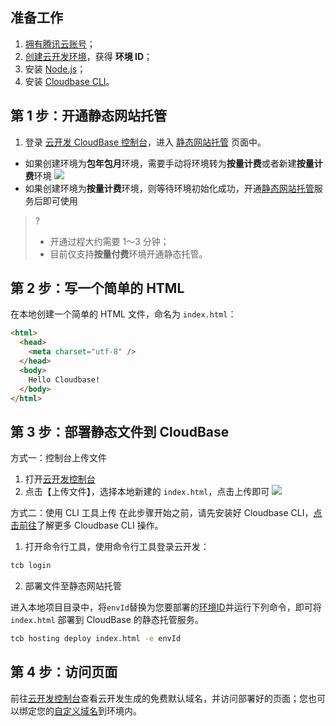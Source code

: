 ## 准备工作

1. [拥有腾讯云账号](https://cloud.tencent.com/document/product/876/41391)；
2. [创建云开发环境](https://cloud.tencent.com/document/product/876/41391)，获得 **环境 ID**；
3. 安装 [Node.js](https://nodejs.org/en/)；
4. 安装 [Cloudbase CLI](https://docs.cloudbase.net/cli-v1/install.html)。

## 第 1 步：开通静态网站托管

1. 登录 [云开发 CloudBase 控制台](https://console.cloud.tencent.com/tcb)，进入 [静态网站托管](https://console.cloud.tencent.com/tcb/hosting) 页面中。

- 如果创建环境为**包年包月**环境，需要手动将环境转为**按量计费**或者新建**按量计费**环境
![](https://main.qcloudimg.com/raw/6b901799f68e406a6c183b137e32dbc9.png)
- 如果创建环境为**按量计费**环境，则等待环境初始化成功，开通[静态网站托管](https://console.cloud.tencent.com/tcb/hosting)服务后即可使用

>? 
> - 开通过程大约需要 1～3 分钟；
> - 目前仅支持**按量付费**环境开通静态托管。
> 

## 第 2 步：写一个简单的 HTML

在本地创建一个简单的 HTML 文件，命名为 `index.html`：

```html
<html>
  <head>
    <meta charset="utf-8" />
  </head>
  <body>
    Hello Cloudbase!
  </body>
</html>
```

## 第 3 步：部署静态文件到 CloudBase
方式一：控制台上传文件
1. 打开[云开发控制台](https://console.cloud.tencent.com/tcb/hosting/index)
2. 点击【上传文件】，选择本地新建的 `index.html`，点击上传即可
![](https://main.qcloudimg.com/raw/0b5835512f26632e4af22d76d15fb55d.png)

方式二：使用 CLI 工具上传
在此步骤开始之前，请先安装好 Cloudbase CLI，[点击前往](https://docs.cloudbase.net/cli-v1/hosting.html)了解更多 Cloudbase CLI 操作。

1. 打开命令行工具，使用命令行工具登录云开发：
 ```sh
 tcb login
 ```
2. 部署文件至静态网站托管

进入本地项目目录中，将`envId`替换为您要部署的[环境ID](https://console.cloud.tencent.com/tcb/env/index?rid=4)并运行下列命令，即可将 `index.html` 部署到 CloudBase 的静态托管服务。

```sh
tcb hosting deploy index.html -e envId
```

## 第 4 步：访问页面
前往[云开发控制台](https://console.cloud.tencent.com/tcb/hosting/index)查看云开发生成的免费默认域名，并访问部署好的页面；您也可以绑定您的[自定义域名](https://docs.cloudbase.net/hosting/custom-domain.html#tian-jia-zi-ding-yi-yu-ming)到环境内。
